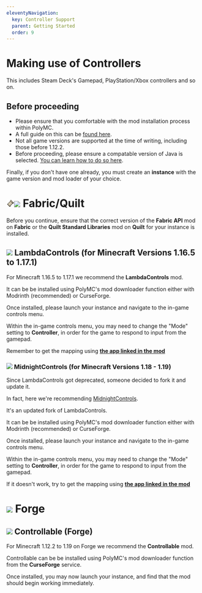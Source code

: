 ```yaml
---
eleventyNavigation:
  key: Controller Support
  parent: Getting Started
  order: 9
---
```


# Making use of Controllers 

This includes Steam Deck's Gamepad, PlayStation/Xbox controllers and so on.

## Before proceeding

* Please ensure that you comfortable with the mod installation process within PolyMC.
* A full guide on this can be [found here](../download-mods/).
* Not all game versions are supported at the time of writing, including those before 1.12.2.
* Before proceeding, please ensure a compatable version of Java is selected. [You can learn how to do so here](../installing-java/).

Finally, if you don't have one already, you must create an **instance** with the game version and mod loader of your choice.

# <img src="https://raw.githubusercontent.com/FabricMC/community/main/media/unascribed/png/fabric.png" height="20"><img src="https://raw.githubusercontent.com/QuiltMC/art/master/brand/svg/quilt_logo_dark.svg" height="20"> Fabric/Quilt 

Before you continue, ensure that the correct version of the **Fabric API** mod on **Fabric** or the **Quilt Standard Libraries** mod on **Quilt** for your instance is installed. 

## <img src="https://cdn-raw.modrinth.com//data/W1D3UXEc/icon.png" height="20">  LambdaControls (for Minecraft Versions 1.16.5 to 1.17.1)

For Minecraft 1.16.5 to 1.17.1 we recommend the **LambdaControls** mod.

It can be be installed using PolyMC's mod downloader function either with Modrinth (recommended) or CurseForge.

Once installed, please launch your instance and navigate to the in-game controls menu.

Within the in-game controls menu, you may need to change the "Mode" setting to **Controller**, in order for the game to respond to input from the gamepad.

Remember to get the mapping using [**the app linked in the mod**](https://generalarcade.com/gamepadtool/)

### <img src="https://cdn-raw.modrinth.com//data/bXX9h73M/icon.svg" height="20">  MidnightControls (for Minecraft Versions 1.18 - 1.19)

Since LambdaControls got deprecated, someone decided to fork it and update it.

In fact, here we're recommending [MidnightControls](https://modrinth.com/mod/midnightcontrols).

It's an updated fork of LambdaControls.

It can be be installed using PolyMC's mod downloader function either with Modrinth (recommended) or CurseForge.

Once installed, please launch your instance and navigate to the in-game controls menu.

Within the in-game controls menu, you may need to change the "Mode" setting to **Controller**, in order for the game to respond to input from the gamepad.

If it doesn't work, try to get the mapping using [**the app linked in the mod**](https://generalarcade.com/gamepadtool/)


# <img src="https://avatars0.githubusercontent.com/u/1390178?s=400&v=4" height="20"> Forge 

## <img src="https://raw.githubusercontent.com/MrCrayfish/Controllable/6caef1a4ac113e5c6ac1d1abde0f0cabc3e6ad97/src/main/resources/controllable_icon.png" height="20">  Controllable (Forge)

For Minecraft 1.12.2 to 1.19 on Forge we recommend the **Controllable** mod.

Controllable can be be installed using PolyMC's mod downloader function from the **CurseForge** service.

Once installed, you may now launch your instance, and find that the mod should begin working immediately.
